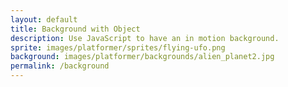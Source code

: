 ```yaml
---
layout: default
title: Background with Object
description: Use JavaScript to have an in motion background.
sprite: images/platformer/sprites/flying-ufo.png
background: images/platformer/backgrounds/alien_planet2.jpg
permalink: /background
---
```


<canvas id="world"></canvas>

<script>
  // Get canvas and 2D rendering context
  const canvas = document.getElementById("world");
  const ctx = canvas.getContext('2d');

  // Create image objects for background and sprite
  const backgroundImg = new Image();
  const spriteImg = new Image();

  // Load paths from page variables
  backgroundImg.src = '{{page.background}}';
  spriteImg.src = '{{page.sprite}}';

  // Counter for tracking when both images are ready
  let imagesLoaded = 0;

  // When background is loaded, increment counter and try to start game
  backgroundImg.onload = function() {
    imagesLoaded++;
    startGameWorld();
  };

  // When sprite is loaded, increment counter and try to start game
  spriteImg.onload = function() {
    imagesLoaded++;
    startGameWorld();
  };

  // Function to start the game only once both images are loaded
  function startGameWorld() {
    if (imagesLoaded < 2) return; // wait for both images

    // Base class for all objects in the game world
    class GameObject {
      constructor(image, width, height, x = 0, y = 0, speedRatio = 0) {
        this.image = image;
        this.width = width;
        this.height = height;
        this.x = x;
        this.y = y;
        this.speedRatio = speedRatio;
        this.speed = GameWorld.gameSpeed * this.speedRatio; // movement speed
      }
      update() {} // default: no update
      draw(ctx) {
        ctx.drawImage(this.image, this.x, this.y, this.width, this.height);
      }
    }

    // Background class that scrolls to the left infinitely
    class Background extends GameObject {
      constructor(image, gameWorld) {
        // Make background fill the entire canvas
        super(image, gameWorld.width, gameWorld.height, 0, 0, 0.1);
      }
      update() {
        // Move background left, wrap around when out of view
        this.x = (this.x - this.speed) % this.width;
      }
      draw(ctx) {
        // Draw two copies of background side by side for seamless loop
        ctx.drawImage(this.image, this.x, this.y, this.width, this.height);
        ctx.drawImage(this.image, this.x + this.width, this.y, this.width, this.height);
      }
    }

    // Player (sprite) class with floating animation
    class Player extends GameObject {
      constructor(image, gameWorld) {
        // Scale sprite to half its natural size
        const width = image.naturalWidth / 2;
        const height = image.naturalHeight / 2;

        // Center player on screen
        const x = (gameWorld.width - width) / 2;
        const y = (gameWorld.height - height) / 2;

        super(image, width, height, x, y);
        this.baseY = y;   // baseline Y position
        this.frame = 0;   // frame counter for sine wave
      }
      update() {
        // Make sprite bob up and down using sine wave
        this.y = this.baseY + Math.sin(this.frame * 0.05) * 20;
        this.frame++;
      }
    }

    // Main game world class
    class GameWorld {
      static gameSpeed = 5; // base speed for moving objects
      constructor(backgroundImg, spriteImg) {
        this.canvas = document.getElementById("world");
        this.ctx = this.canvas.getContext('2d');

        // Match canvas size to window
        this.width = window.innerWidth;
        this.height = window.innerHeight;
        this.canvas.width = this.width;
        this.canvas.height = this.height;

        // Style canvas to fill screen
        this.canvas.style.width = `${this.width}px`;
        this.canvas.style.height = `${this.height}px`;
        this.canvas.style.position = 'absolute';
        this.canvas.style.left = `0px`;
        this.canvas.style.top = `${(window.innerHeight - this.height) / 2}px`;

        // Add background and player objects to game
        this.gameObjects = [
          new Background(backgroundImg, this),
          new Player(spriteImg, this)
        ];
      }

      // Main game loop
      gameLoop() {
        // Clear screen
        this.ctx.clearRect(0, 0, this.width, this.height);

        // Update and draw each object
        for (const obj of this.gameObjects) {
          obj.update();
          obj.draw(this.ctx);
        }

        // Request next frame
        requestAnimationFrame(this.gameLoop.bind(this));
      }

      // Start the game loop
      start() {
        this.gameLoop();
      }
    }

    // Create game world and run it
    const world = new GameWorld(backgroundImg, spriteImg);
    world.start();
  }
</script>
